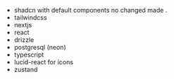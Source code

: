 - shadcn with default components no changed made .
- tailwindcss
- nextjs
- react
- drizzle
- postgresql (neon)
- typescript
- lucid-react for icons
- zustand
